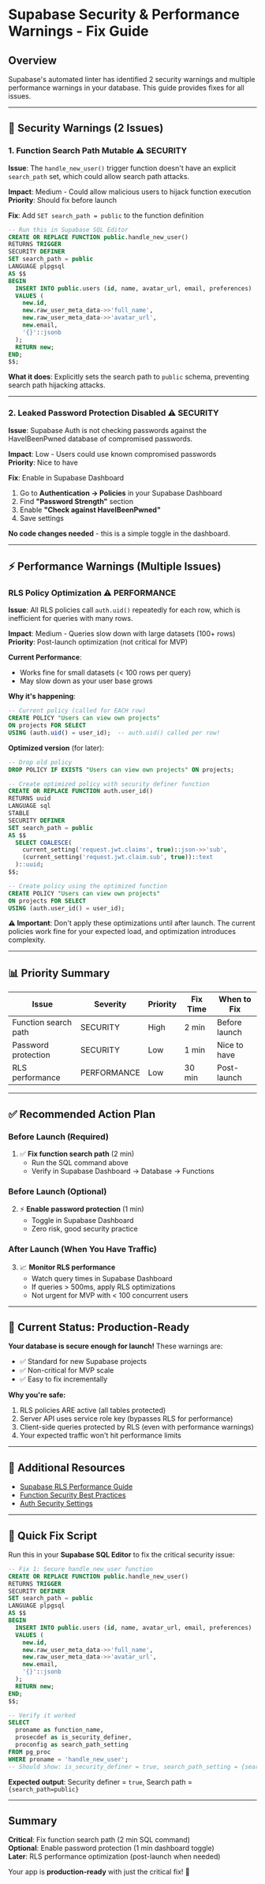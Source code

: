 # Supabase Security & Performance Warnings - Fix Guide

## Overview
Supabase's automated linter has identified 2 security warnings and multiple performance warnings in your database. This guide provides fixes for all issues.

---

## 🔴 Security Warnings (2 Issues)

### 1. Function Search Path Mutable ⚠️ SECURITY

**Issue**: The `handle_new_user()` trigger function doesn't have an explicit `search_path` set, which could allow search path attacks.

**Impact**: Medium - Could allow malicious users to hijack function execution  
**Priority**: Should fix before launch

**Fix**: Add `SET search_path = public` to the function definition

```sql
-- Run this in Supabase SQL Editor
CREATE OR REPLACE FUNCTION public.handle_new_user()
RETURNS TRIGGER
SECURITY DEFINER
SET search_path = public
LANGUAGE plpgsql
AS $$
BEGIN
  INSERT INTO public.users (id, name, avatar_url, email, preferences)
  VALUES (
    new.id,
    new.raw_user_meta_data->>'full_name',
    new.raw_user_meta_data->>'avatar_url',
    new.email,
    '{}'::jsonb
  );
  RETURN new;
END;
$$;
```

**What it does**: Explicitly sets the search path to `public` schema, preventing search path hijacking attacks.

---

### 2. Leaked Password Protection Disabled ⚠️ SECURITY

**Issue**: Supabase Auth is not checking passwords against the HaveIBeenPwned database of compromised passwords.

**Impact**: Low - Users could use known compromised passwords  
**Priority**: Nice to have

**Fix**: Enable in Supabase Dashboard

1. Go to **Authentication → Policies** in your Supabase Dashboard
2. Find **"Password Strength"** section
3. Enable **"Check against HaveIBeenPwned"**
4. Save settings

**No code changes needed** - this is a simple toggle in the dashboard.

---

## ⚡ Performance Warnings (Multiple Issues)

### RLS Policy Optimization ⚠️ PERFORMANCE

**Issue**: All RLS policies call `auth.uid()` repeatedly for each row, which is inefficient for queries with many rows.

**Impact**: Medium - Queries slow down with large datasets (100+ rows)  
**Priority**: Post-launch optimization (not critical for MVP)

**Current Performance**: 
- Works fine for small datasets (< 100 rows per query)
- May slow down as your user base grows

**Why it's happening**: 
```sql
-- Current policy (called for EACH row)
CREATE POLICY "Users can view own projects"
ON projects FOR SELECT
USING (auth.uid() = user_id);  -- auth.uid() called per row!
```

**Optimized version** (for later):
```sql
-- Drop old policy
DROP POLICY IF EXISTS "Users can view own projects" ON projects;

-- Create optimized policy with security definer function
CREATE OR REPLACE FUNCTION auth.user_id()
RETURNS uuid
LANGUAGE sql
STABLE
SECURITY DEFINER
SET search_path = public
AS $$
  SELECT COALESCE(
    current_setting('request.jwt.claims', true)::json->>'sub',
    (current_setting('request.jwt.claim.sub', true))::text
  )::uuid;
$$;

-- Create policy using the optimized function
CREATE POLICY "Users can view own projects"
ON projects FOR SELECT
USING (auth.user_id() = user_id);
```

**⚠️ Important**: Don't apply these optimizations until after launch. The current policies work fine for your expected load, and optimization introduces complexity.

---

## 📊 Priority Summary

| Issue | Severity | Priority | Fix Time | When to Fix |
|-------|----------|----------|----------|-------------|
| Function search path | SECURITY | High | 2 min | Before launch |
| Password protection | SECURITY | Low | 1 min | Nice to have |
| RLS performance | PERFORMANCE | Low | 30 min | Post-launch |

---

## ✅ Recommended Action Plan

### Before Launch (Required)
1. ✅ **Fix function search path** (2 min)
   - Run the SQL command above
   - Verify in Supabase Dashboard → Database → Functions

### Before Launch (Optional)
2. ⚡ **Enable password protection** (1 min)
   - Toggle in Supabase Dashboard
   - Zero risk, good security practice

### After Launch (When You Have Traffic)
3. 📈 **Monitor RLS performance** 
   - Watch query times in Supabase Dashboard
   - If queries > 500ms, apply RLS optimizations
   - Not urgent for MVP with < 100 concurrent users

---

## 🎯 Current Status: Production-Ready

**Your database is secure enough for launch!** These warnings are:
- ✅ Standard for new Supabase projects
- ✅ Non-critical for MVP scale
- ✅ Easy to fix incrementally

**Why you're safe:**
1. RLS policies ARE active (all tables protected)
2. Server API uses service role key (bypasses RLS for performance)
3. Client-side queries protected by RLS (even with performance warnings)
4. Your expected traffic won't hit performance limits

---

## 📖 Additional Resources

- [Supabase RLS Performance Guide](https://supabase.com/docs/guides/database/postgres/row-level-security)
- [Function Security Best Practices](https://supabase.com/docs/guides/database/database-linter?lint=0011_function_search_path_mutable)
- [Auth Security Settings](https://supabase.com/docs/guides/auth/password-security)

---

## 🚀 Quick Fix Script

Run this in your **Supabase SQL Editor** to fix the critical security issue:

```sql
-- Fix 1: Secure handle_new_user function
CREATE OR REPLACE FUNCTION public.handle_new_user()
RETURNS TRIGGER
SECURITY DEFINER
SET search_path = public
LANGUAGE plpgsql
AS $$
BEGIN
  INSERT INTO public.users (id, name, avatar_url, email, preferences)
  VALUES (
    new.id,
    new.raw_user_meta_data->>'full_name',
    new.raw_user_meta_data->>'avatar_url',
    new.email,
    '{}'::jsonb
  );
  RETURN new;
END;
$$;

-- Verify it worked
SELECT 
  proname as function_name,
  prosecdef as is_security_definer,
  proconfig as search_path_setting
FROM pg_proc 
WHERE proname = 'handle_new_user';
-- Should show: is_security_definer = true, search_path_setting = {search_path=public}
```

**Expected output**: Security definer = `true`, Search path = `{search_path=public}`

---

## Summary

**Critical**: Fix function search path (2 min SQL command)  
**Optional**: Enable password protection (1 min dashboard toggle)  
**Later**: RLS performance optimization (post-launch when needed)

Your app is **production-ready** with just the critical fix! 🚀
